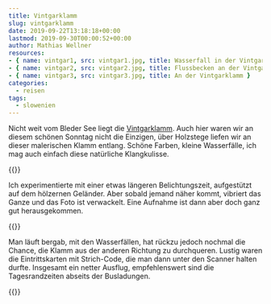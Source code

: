 ```yaml
---
title: Vintgarklamm
slug: vintgarklamm
date: 2019-09-22T13:18:18+00:00
lastmod: 2019-09-30T00:00:52+00:00
author: Mathias Wellner
resources: 
- { name: vintgar1, src: vintgar1.jpg, title: Wasserfall in der Vintgarklamm }
- { name: vintgar2, src: vintgar2.jpg, title: Flussbecken an der Vintgarklamm }
- { name: vintgar3, src: vintgar3.jpg, title: An der Vintgarklamm }
categories:
  - reisen
tags:
  - slowenien
---
```

Nicht weit vom Bleder See liegt die [Vintgarklamm](https://de.wikipedia.org/wiki/Vintgarklamm). Auch hier waren wir an diesem schönen Sonntag nicht die Einzigen, über Holzstege liefen wir an dieser malerischen Klamm entlang. Schöne Farben, kleine Wasserfälle, ich mag auch einfach diese natürliche Klangkulisse. 
<!--more-->

{{<responsive-image name="vintgar1" class="wide">}}

Ich experimentierte mit einer etwas längeren Belichtungszeit, aufgestützt auf dem hölzernen Geländer. Aber sobald jemand näher kommt, vibriert das Ganze und das Foto ist verwackelt. Eine Aufnahme ist dann aber doch ganz gut herausgekommen. 

{{<responsive-image name="vintgar2">}}

Man läuft bergab, mit den Wasserfällen, hat rückzu jedoch nochmal die Chance, die Klamm aus der anderen Richtung zu durchqueren. Lustig waren die Eintrittskarten mit Strich-Code, die man dann unter den Scanner halten durfte. Insgesamt ein netter Ausflug, empfehlenswert sind die Tagesrandzeiten abseits der Busladungen. 

{{<responsive-image name="vintgar3">}}